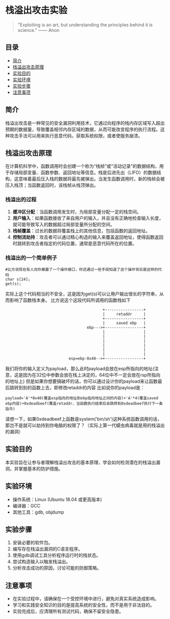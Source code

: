 # 栈溢出攻击实验

> "Exploiting is an art, but understanding the principles behind it is science." —— Anon

## 目录
- [简介](#简介)
- [栈溢出攻击原理](#栈溢出攻击原理)
- [实验目的](#实验目的)
- [实验环境](#实验环境)
- [实验步骤](#实验步骤)
- [注意事项](#注意事项)

## 简介
栈溢出攻击是一种常见的安全漏洞利用技术，它通过向程序的栈内存区域写入超出预期的数据量，导致覆盖相邻内存区域的数据，从而可能改变程序的执行流程。这种攻击手法可以用来执行恶意代码，获取系统权限，或者使服务崩溃。

## 栈溢出攻击原理
在计算机科学中，函数调用时会创建一个称为“栈帧”或“活动记录”的数据结构，用于存储局部变量、函数参数、返回地址等信息。栈是后进先出（LIFO）的数据结构，这意味着最后压入栈的数据将最先被弹出。当发生函数调用时，新的栈帧会被压入栈顶；当函数返回时，该栈帧从栈顶弹出。

### 栈溢出的过程
1. **缓冲区分配**：当函数调用发生时，为局部变量分配一定的栈空间。
2. **用户输入**：如果函数接收了来自用户的输入，并且没有正确地检查输入长度，就可能导致写入的数据超过局部变量所分配的空间。
3. **栈帧覆盖**：过长的数据将覆盖栈上的其他信息，包括函数的返回地址。
4. **控制流劫持**：攻击者可以通过精心构造的输入来覆盖返回地址，使得函数返回时跳转到攻击者指定的代码位置，通常是恶意代码所在的位置。
### 栈溢出的一个简单例子
```
#比方说现在有人向你暴露了一个操作接口，你还通过一些手段知道了这个操作背后是这样的代码
char s[24];
get(s);
```
实际上这个代码相当的不安全，这是因为get(s)可以让用户输出很长的字符串，从而影响了函数栈本身。
比方说这个这段代码所调用的函数栈如下
```
                                           +-----------------+
                                           |     retaddr     |
                                           +-----------------+
                                           |     saved ebp   |
                                    ebp--->+-----------------+
                                           |                 |
                                           |                 |
                                           |                 |
                                           |                 |
                                           |                 |
                                           |                 |
                            esp=ebp-0x40-->+-----------------+
```
我们将你的输入定义为payload，那么此时payload会放在esp所指向的地址(注意，这是因为在32位中参数会放在栈上决定的，64位中不一定会放在rsp所指向的地址上)
但是如果你想要搞破坏的话，你可以通过设计你的payload来让函数最后跳转到别的函数上去，即修改retaddr的内容
比如说你的payload是：
```
payload='A'*0x40(覆盖esp指向的地址到ebp指向地址之间的内容)+'A'*4(覆盖saved ebp内容)+0xdeadbeef(覆盖retaddr，当函数执行结束后会跳转到0xdeadbeef执行下一条指令)
```
请想一下，如果0xdeadbeef上函数是system('bin/sh')这种系统函数调用的话，那岂不是就可以劫持到你电脑的权限了？（实际上第一代蠕虫病毒就是用的栈溢出的漏洞）

## 实验目的
本实验旨在让参与者理解栈溢出攻击的基本原理，学会如何检测潜在的栈溢出漏洞，并掌握基本的防护措施。

## 实验环境
- 操作系统：Linux (Ubuntu 18.04 或更高版本)
- 编译器：GCC
- 其他工具：gdb, objdump

## 实验步骤
1. 安装必要的软件包。
2. 编写存在栈溢出漏洞的C语言程序。
3. 使用gdb调试工具分析程序运行时的栈状态。
4. 尝试构造输入以触发栈溢出。
5. 分析攻击成功的原因，讨论可能的防御策略。

## 注意事项
- 在实验过程中，请确保在一个受控环境中进行，避免对真实系统造成影响。
- 学习和实践安全知识的目的是提高系统的安全性，而不是用于非法目的。
- 实验完成后，应清理所有测试代码，确保不留安全隐患。
